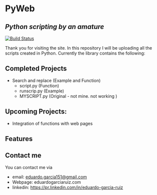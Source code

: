 # PyWeb
## _Python scripting by an amature_

[![Build Status](https://travis-ci.org/joemccann/dillinger.svg?branch=master)](https://travis-ci.org/joemccann/dillinger)

Thank you for visiting the site. In this repository I will be uploading all the scripts created in Python. Currently the library contains the following:

## Completed Projects
- Search and replace (Example and Function)
  - script.py (Function)
  - runscrip.py (Example)
  - MYSCRIPT.py (Original - not mine. not working )

## Upcoming Projects:
- Integration of functions with web pages



## Features


## Contact me
You can contact me via 
- email: eduardo.garcia151@gmail.com
- Webpage: eduardogarciaruiz.com
- linkedin: https://pr.linkedin.com/in/eduardo-garcia-ruiz